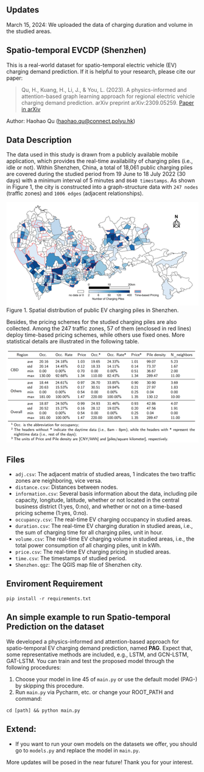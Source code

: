 ## Updates
March 15, 2024: We uploaded the data of charging duration and volume in the studied areas.

## Spatio-temporal EVCDP (Shenzhen)

This is a real-world dataset for spatio-temporal electric vehicle (EV) charging demand prediction. If it is helpful to your research, please cite our paper:

>Qu, H., Kuang, H., Li, J., & You, L. (2023). A physics-informed and attention-based graph learning approach for regional electric vehicle charging demand prediction. arXiv preprint arXiv:2309.05259. [Paper in arXiv](https://arxiv.org/abs/2309.05259)

Author: Haohao Qu (haohao.qu@connect.polyu.hk)

## Data Description

The data used in this study is drawn from a publicly available mobile application, which provides the real-time availability of charging piles (i.e., idle or not). Within Shenzhen, China, a total of 18,061 public charging piles are covered during the studied period from 19 June to 18 July 2022 (30 days) with a minimum interval of 5 minutes and `8640 timestamps`. As shown in Figure 1, the city is constructed into a graph-structure data with `247 nodes` (traffic zones) and `1006 edges` (adjacent relationships).

![avatar](figs/map.png) Figure 1. Spatial distribution of public EV charging piles in Shenzhen.

Besides, the pricing schemes for the studied charging piles are also collected. Among the 247 traffic zones, 57 of them (enclosed in red lines) deploy time-based pricing schemes, while others use fixed ones. More statistical details are illustrated in the following table.


![avatar](figs/statistics.png)

## Files
* `adj.csv`: The adjacent matrix of studied areas, 1 indicates the two traffic zones are neighboring, vice versa.
* `distance.csv`: Distances between nodes.
* `information.csv`: Several basis information about the data, including pile capacity, longitude, latitude, whether or not located in the central business district (1:yes, 0:no), and whether or not on a time-based pricing scheme (1:yes, 0:no).
* `occupancy.csv`: The real-time EV charging occupancy in studied areas.
* `duration.csv`: The real-time EV charging duration in studied areas, i.e., the sum of charging time for all charging piles, unit in hour.
* `volume.csv`: The real-time EV charging volume in studied areas, i.e., the total power consumption of all charging piles, unit in kWh.
* `price.csv`: The real-time EV charging pricing in studied areas.
* `time.csv`: The timestamps of studied period.
* `Shenzhen.qgz`: The QGIS map file of Shenzhen city.

## Enviroment Requirement
```shell
pip install -r requirements.txt
```

## An simple example to run Spatio-temporal Prediction on the dataset

We developed a physics-informed and attention-based approach for spatio-temporal EV charging demand prediction, named **PAG**. Expect that, some representative methods are included, e.g., LSTM, and GCN-LSTM, GAT-LSTM. You can train and test the proposed model through the following procedures:

1. Choose your model in line 45 of `main.py` or use the default model (PAG-) by skipping this procedure.
2. Run `main.py` via Pycharm, etc. or change your ROOT_PATH and command:

```shell
cd [path] && python main.py
```

## Extend:
* If you want to run your own models on the datasets we offer, you should go to `models.py` and replace the model in `main.py`.


More updates will be posed in the near future! Thank you for your interest.
